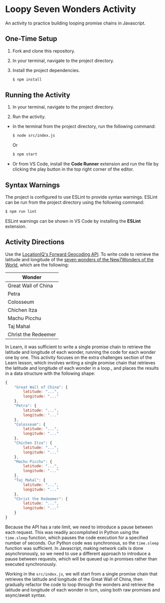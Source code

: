 # Loopy Seven Wonders Activity

An activity to practice building looping promise chains in Javascript.

## One-Time Setup

1. Fork and clone this repository.

2. In your terminal, navigate to the project directory.

3. Install the project dependencies.

   ```bash
   $ npm install
   ```

## Running the Activity

1. In your terminal, navigate to the project directory.

2. Run the activity.

  - In the terminal from the project directory, run the following command:

    ```bash
    $ node src/index.js
    ```

    Or

    ```bash
    $ npm start
    ```

  - Or from VS Code, install the **Code Runner** extension and run the file by clicking the play button in the top right corner of the editor.

## Syntax Warnings

The project is configured to use ESLint to provide syntax warnings. ESLint can be run from the project directory using the following command:

```bash
$ npm run lint
```

ESLint warnings can be shown in VS Code by installing the **ESLint** extension.

## Activity Directions

Use the [LocationIQ's Forward Geocoding API](https://locationiq.com/geocoding). To write code to retrieve the latitude and longitude of the [seven wonders of the New7Wonders of the World](https://en.wikipedia.org/wiki/New7Wonders_of_the_World), which are the following:

| Wonder              |
| ------------------- |
| Great Wall of China |
| Petra               |
| Colosseum           |
| Chichen Itza        |
| Machu Picchu        |
| Taj Mahal           |
| Christ the Redeemer |

In Learn, it was sufficient to write a single promise chain to retrieve the latitude and longitude of each wonder, running the code for each wonder one by one. This activity focuses on the extra challenges section of the Learn lesson, which involves writing a single promise chain that retrieves the latitude and longitude of each wonder in a loop., and places the results in a data structure with the following shape:

```js
{
    "Great Wall of China": {
        latitude: "...",
        longitude: "..."
    },
    "Petra": {
        latitude: "...",
        longitude: "..."
    },
    "Colosseum": {
        latitude: "...",
        longitude: "..."
    },
    "Chichen Itza": {
        latitude: "...",
        longitude: "..."
    },
    "Machu Picchu": {
        latitude: "...",
        longitude: "..."
    },
    "Taj Mahal": {
        latitude: "...",
        longitude: "..."
    },
    "Christ the Redeemer": {
        latitude: "...",
        longitude: "..."
    }
}
```

Because the API has a rate limit, we need to introduce a pause between each request. This was readily accomplished in Python using the `time.sleep` function, which pauses the code execution for a specified number of seconds. Our Python code was synchronous, so the `time.sleep` function was sufficient. In Javascript, making network calls is done asynchronously, so we need to use a different approach to introduce a pause between requests, which will be queued up in promises rather than executed synchronously.

Working in the `src/index.js`, we will start from a single promise chain that retrieves the latitude and longitude of the Great Wall of China, then gradually refactor the code to loop through the wonders and retrieve the latitude and longitude of each wonder in turn, using both raw promises and async/await syntax.